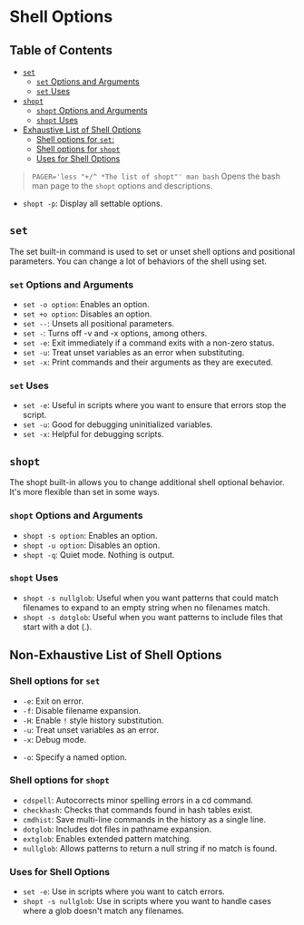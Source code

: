 # Shell Options

## Table of Contents
* [`set`](#set) 
    * [`set` Options and Arguments](#set-options-and-arguments) 
    * [`set` Uses](#set-uses) 
* [`shopt`](#shopt) 
    * [`shopt` Options and Arguments](#shopt-options-and-arguments) 
    * [`shopt` Uses](#shopt-uses) 
* [Exhaustive List of Shell Options](#exhaustive-list-of-shell-options) 
    * [Shell options for `set`:](#shell-options-for-set) 
    * [Shell options for `shopt`](#shell-options-for-shopt) 
    * [Uses for Shell Options](#uses-for-shell-options) 


> `PAGER='less "+/^ *The list of shopt"' man bash`
> Opens the bash man page to the `shopt` options and descriptions.


* `shopt -p`: Display all settable options.


## `set`

The set built-in command is used to set or unset shell options and positional parameters. You can change a lot of behaviors of the shell using set.


### `set` Options and Arguments

* `set -o option`: Enables an option.
* `set +o option`: Disables an option.
* `set --`: Unsets all positional parameters.
* `set -`: Turns off -v and -x options, among others.
* `set -e`: Exit immediately if a command exits with a non-zero status.
* `set -u`: Treat unset variables as an error when substituting.
* `set -x`: Print commands and their arguments as they are executed.

### `set` Uses

* `set -e`: Useful in scripts where you want to ensure that errors stop the script.
* `set -u`: Good for debugging uninitialized variables.
* `set -x`: Helpful for debugging scripts.



## `shopt`

The shopt built-in allows you to change additional shell optional behavior. It's more flexible than set in some ways.

### `shopt` Options and Arguments

* `shopt -s option`: Enables an option.
* `shopt -u option`: Disables an option.
* `shopt -q`: Quiet mode. Nothing is output.

### `shopt` Uses

* `shopt -s nullglob`: Useful when you want patterns that could match filenames
                       to expand to an empty string when no filenames match.
* `shopt -s dotglob`: Useful when you want patterns to include files that start with a dot (.).



## Non-Exhaustive List of Shell Options

### Shell options for `set`

* `-e`: Exit on error.
* `-f`: Disable filename expansion.
* `-H`: Enable `!` style history substitution.
* `-u`: Treat unset variables as an error.
* `-x`: Debug mode.
- `-o`: Specify a named option.  

### Shell options for `shopt` 

* `cdspell`: Autocorrects minor spelling errors in a cd command.
* `checkhash`: Checks that commands found in hash tables exist.
* `cmdhist`: Save multi-line commands in the history as a single line.
* `dotglob`: Includes dot files in pathname expansion.
* `extglob`: Enables extended pattern matching.
* `nullglob`: Allows patterns to return a null string if no match is found.

### Uses for Shell Options

* `set -e`: Use in scripts where you want to catch errors.
* `shopt -s nullglob`: Use in scripts where you want to handle cases where a glob doesn't match any filenames.





